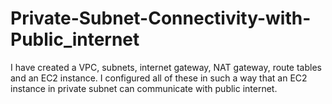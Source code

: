 # Private-Subnet-Connectivity-with-Public_internet
I have created a VPC, subnets, internet gateway, NAT gateway, route tables and an EC2 instance. I configured all of these in such a way that an EC2 instance in private subnet can communicate with public internet.

